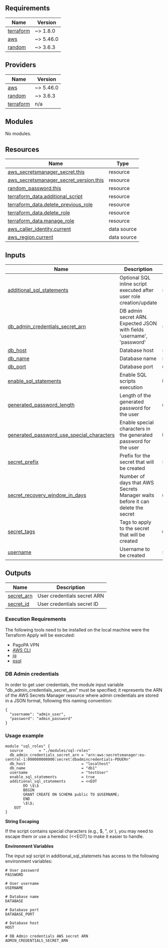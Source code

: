 <!-- BEGIN_TF_DOCS -->
## Requirements

| Name | Version |
|------|---------|
| <a name="requirement_terraform"></a> [terraform](#requirement\_terraform) | ~> 1.8.0 |
| <a name="requirement_aws"></a> [aws](#requirement\_aws) | ~> 5.46.0 |
| <a name="requirement_random"></a> [random](#requirement\_random) | ~> 3.6.3 |

## Providers

| Name | Version |
|------|---------|
| <a name="provider_aws"></a> [aws](#provider\_aws) | ~> 5.46.0 |
| <a name="provider_random"></a> [random](#provider\_random) | ~> 3.6.3 |
| <a name="provider_terraform"></a> [terraform](#provider\_terraform) | n/a |

## Modules

No modules.

## Resources

| Name | Type |
|------|------|
| [aws_secretsmanager_secret.this](https://registry.terraform.io/providers/hashicorp/aws/latest/docs/resources/secretsmanager_secret) | resource |
| [aws_secretsmanager_secret_version.this](https://registry.terraform.io/providers/hashicorp/aws/latest/docs/resources/secretsmanager_secret_version) | resource |
| [random_password.this](https://registry.terraform.io/providers/hashicorp/random/latest/docs/resources/password) | resource |
| [terraform_data.additional_script](https://registry.terraform.io/providers/hashicorp/terraform/latest/docs/resources/data) | resource |
| [terraform_data.delete_previous_role](https://registry.terraform.io/providers/hashicorp/terraform/latest/docs/resources/data) | resource |
| [terraform_data.delete_role](https://registry.terraform.io/providers/hashicorp/terraform/latest/docs/resources/data) | resource |
| [terraform_data.manage_role](https://registry.terraform.io/providers/hashicorp/terraform/latest/docs/resources/data) | resource |
| [aws_caller_identity.current](https://registry.terraform.io/providers/hashicorp/aws/latest/docs/data-sources/caller_identity) | data source |
| [aws_region.current](https://registry.terraform.io/providers/hashicorp/aws/latest/docs/data-sources/region) | data source |

## Inputs

| Name | Description | Type | Default | Required |
|------|-------------|------|---------|:--------:|
| <a name="input_additional_sql_statements"></a> [additional\_sql\_statements](#input\_additional\_sql\_statements) | Optional SQL inline script executed after user role creation/update | `string` | `null` | no |
| <a name="input_db_admin_credentials_secret_arn"></a> [db\_admin\_credentials\_secret\_arn](#input\_db\_admin\_credentials\_secret\_arn) | DB admin secret ARN. Expected JSON with fields 'username', 'password' | `string` | n/a | yes |
| <a name="input_db_host"></a> [db\_host](#input\_db\_host) | Database host | `string` | n/a | yes |
| <a name="input_db_name"></a> [db\_name](#input\_db\_name) | Database name | `string` | n/a | yes |
| <a name="input_db_port"></a> [db\_port](#input\_db\_port) | Database port | `number` | `5432` | no |
| <a name="input_enable_sql_statements"></a> [enable\_sql\_statements](#input\_enable\_sql\_statements) | Enable SQL scripts execution | `bool` | `true` | no |
| <a name="input_generated_password_length"></a> [generated\_password\_length](#input\_generated\_password\_length) | Length of the generated password for the user | `number` | n/a | yes |
| <a name="input_generated_password_use_special_characters"></a> [generated\_password\_use\_special\_characters](#input\_generated\_password\_use\_special\_characters) | Enable special characters in the generated password for the user | `bool` | `false` | no |
| <a name="input_secret_prefix"></a> [secret\_prefix](#input\_secret\_prefix) | Prefix for the secret that will be created | `string` | n/a | yes |
| <a name="input_secret_recovery_window_in_days"></a> [secret\_recovery\_window\_in\_days](#input\_secret\_recovery\_window\_in\_days) | Number of days that AWS Secrets Manager waits before it can delete the secret | `number` | `0` | no |
| <a name="input_secret_tags"></a> [secret\_tags](#input\_secret\_tags) | Tags to apply to the secret that will be created | `map(string)` | `{}` | no |
| <a name="input_username"></a> [username](#input\_username) | Username to be created | `string` | n/a | yes |

## Outputs

| Name | Description |
|------|-------------|
| <a name="output_secret_arn"></a> [secret\_arn](#output\_secret\_arn) | User credentials secret ARN |
| <a name="output_secret_id"></a> [secret\_id](#output\_secret\_id) | User credentials secret ID |

### Execution Requirements

The following tools need to be installed on the local machine were the Terraform Apply will be executed:
* PagoPA VPN
* [AWS CLI](https://aws.amazon.com/it/cli/)
* [jq](https://jqlang.github.io/jq/)
* [psql](https://www.postgresql.org/docs/current/app-psql.html)

### DB Admin credentials

In order to get user credentials, the module input variable "db\_admin\_credentials\_secret\_arn" must be specified;
it represents the ARN of the AWS Secrets Manager resource where admin credentials are stored in a JSON format, following this naming convention:

```
{
  "username": "admin_user",
  "password": "admin_password"
}
```

### Usage example

```
module "sql_roles" {
  source       = "./modules/sql-roles"
  db_admin_credentials_secret_arn = "arn:aws:secretsmanager:eu-central-1:000000000000:secret:dbadmincredentials-PDUERn"
  db_host                         = "localhost"
  db_name                         = "db1"
  username                        = "testUser"
  enable_sql_statements           = true
  additional_sql_statements       = <<EOT
        DO \$\$
        BEGIN
        GRANT CREATE ON SCHEMA public TO $USERNAME;
        END
        \$\$;
    EOT
}
```

<b>String Escaping</b>

If the script contains special characters (e.g., $, ", or \), you may need to escape them or use a heredoc (<<EOT) to make it easier to handle.

<b>Environment Variables</b>

The input sql script in additional\_sql\_statemets has access to the following environment variables:
```
# User password
PASSWORD

# User username
USERNAME

# Database name
DATABASE

# Database port
DATABASE_PORT

# Database host
HOST

# DB Admin credentials AWS secret ARN
ADMIN_CREDENTIALS_SECRET_ARN
```
<!-- END_TF_DOCS -->